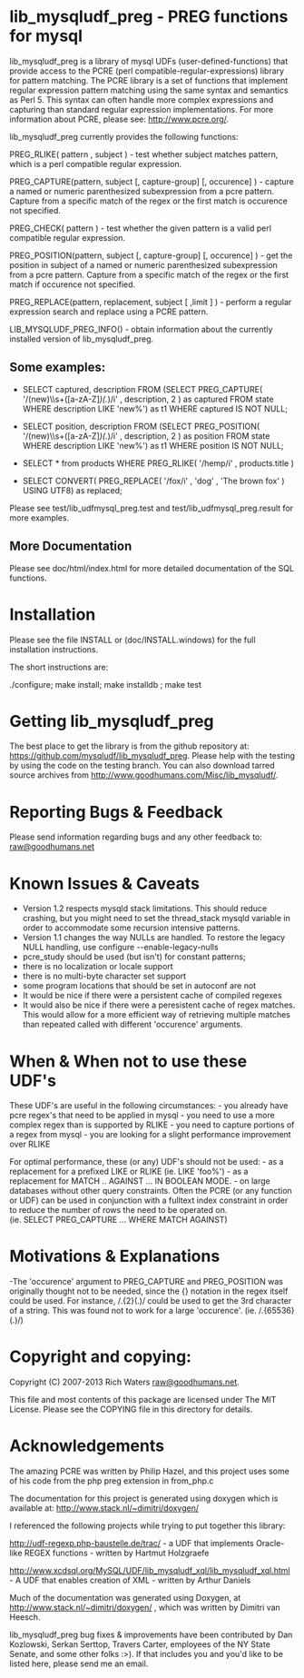 
lib_mysqludf_preg  - PREG functions for mysql
===============================================
lib_mysqludf_preg is a library of mysql UDFs (user-defined-functions)
that provide access to the PCRE (perl compatible-regular-expressions)
library for pattern matching. The PCRE library is a set of functions
that implement regular expression pattern matching using the same
syntax and semantics as Perl 5. This syntax can often handle more
complex expressions and capturing than standard regular expression
implementations. For more information about PCRE, please see:
http://www.pcre.org/.

lib_mysqludf_preg currently provides the following functions:  

PREG_RLIKE( pattern , subject ) - test whether subject matches pattern,
which is a perl compatible regular expression.   

PREG_CAPTURE(pattern, subject [, capture-group] [, occurence] ) - capture a 
named or numeric parenthesized subexpression from a pcre pattern.  Capture
from a specific match of the regex or the first match is occurence 
not specified.  

PREG_CHECK( pattern ) - test whether the given pattern is a valid perl 
compatible regular expression.   

PREG_POSITION(pattern, subject [, capture-group] [, occurence] ) - get the 
position in subject of a named or numeric parenthesized subexpression 
from a pcre pattern.  Capture from a specific match of the regex or 
the first match if occurence not specified.  

PREG_REPLACE(pattern, replacement, subject [ ,limit ] ) - perform
a regular expression search and replace using a PCRE pattern.

LIB_MYSQLUDF_PREG_INFO() - obtain information about the currently installed
version of lib_mysqludf_preg. 



Some examples:
-------------
- SELECT captured, description FROM
    (SELECT PREG_CAPTURE( '/(new)\\\\s+([a-zA-Z]*)(.*)/i' , description, 2  ) as captured FROM state WHERE description LIKE 'new%') as t1
  WHERE captured IS NOT NULL;

- SELECT position, description FROM
    (SELECT PREG_POSITION( '/(new)\\\\s+([a-zA-Z]*)(.*)/i' , description, 2  ) as position FROM state WHERE description LIKE 'new%') as t1
  WHERE position IS NOT NULL;

- SELECT * from products WHERE PREG_RLIKE( '/hemp/i' , products.title )

- SELECT CONVERT( PREG_REPLACE( '/fox/i' , 'dog' , 'The brown fox' ) USING UTF8) as replaced;

Please see test/lib_udfmysql_preg.test and test/lib_udfmysql_preg.result for 
more examples.



More Documentation
------------------
Please see doc/html/index.html for more detailed documentation 
of the SQL functions.



Installation
============
Please see the file INSTALL or (doc/INSTALL.windows) 
for the full installation instructions.

The short instructions are:

./configure; make  install; make installdb ; make test



Getting lib_mysqludf_preg
===========================
The best place to get the library is from the github repository at: https://github.com/mysqludf/lib_mysqludf_preg. Please help with the testing by using the code on the testing branch. You can also download tarred source archives from http://www.goodhumans.com/Misc/lib_mysqludf/.



Reporting Bugs & Feedback
=========================
Please send information regarding bugs and any other feedback to:
raw@goodhumans.net



Known Issues & Caveats
======================
- Version 1.2 respects mysqld stack limitations. This should reduce crashing, but you might need to set the thread_stack mysqld variable in order to accommodate some recursion intensive patterns.
- Version 1.1 changes the way NULLs are handled. To restore the legacy NULL handling, use configure --enable-legacy-nulls
- pcre_study should be used  (but isn't) for constant patterns;
- there is no localization or locale support
- there is no multi-byte character set support
- some program locations that should be set in autoconf are not
- It would be nice if there were a persistent cache of compiled regexes
- It would also be nice if there were a peresistent cache of regex matches.
This would allow for a more efficient way of retrieving multiple matches than
repeated called with different 'occurence' arguments. 



When & When not to use these UDF's
==================================
These UDF's are useful in the following circumstances:
    - you already have pcre regex's that need to be applied in mysql
    - you need to use a more complex regex than is supported by RLIKE
    - you need to capture portions of a regex from mysql
    - you are looking for a slight performance improvement over RLIKE

For optimal performance, these (or any) UDF's should not be used:
    - as a replacement for a prefixed LIKE or RLIKE  (ie.  LIKE 'foo%')
    - as a replacement for MATCH .. AGAINST ... IN BOOLEAN MODE.
    - on large databases without other query constraints.  Often the PCRE (or
any function or UDF) can be used in conjunction with a fulltext index 
constraint in order to reduce the number of rows the need to be operated on.  
(ie. SELECT PREG_CAPTURE ... WHERE MATCH AGAINST)



Motivations & Explanations
==========================
-The 'occurence' argument to PREG_CAPTURE and PREG_POSITION was originally
thought not to be needed, since the {} notation in the regex itself
could be used.  For instance, /.{2}(.)/ could be used to get the
3rd character of a string.  This was found not to work for a 
large 'occurence'.  (ie.  /.{65536}(.)/)



Copyright and copying:
======================
Copyright (C) 2007-2013 Rich Waters <raw@goodhumans.net>.  

This file and most contents of this package are licensed under The
MIT License. Please see the COPYING file in this directory for details.


Acknowledgements
================
The amazing PCRE was written by Philip Hazel, and this project uses 
some of his code from the php preg extension in from_php.c

The documentation for this project is generated using
doxygen which is available at: http://www.stack.nl/~dimitri/doxygen/

I referenced the following projects while trying to put together this 
library:

http://udf-regexp.php-baustelle.de/trac/  - a UDF that implements Oracle-like
REGEX functions - written by Hartmut Holzgraefe

http://www.xcdsql.org/MySQL/UDF/lib_mysqludf_xql/lib_mysqludf_xql.html - A UDF 
that enables creation of XML - written by Arthur Daniels

Much of the documentation was generated using Doxygen, at
http://www.stack.nl/~dimitri/doxygen/ , which was written
by Dimitri van Heesch.

lib_mysqludf_preg bug fixes & improvements have been contributed by Dan Kozlowski, Serkan Serttop, Travers Carter, employees of the NY State Senate, and some other folks :>). If that includes you and you'd like to be listed here, please send me an email. 

